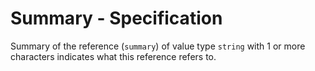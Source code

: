 # Summary - Specification

Summary of the reference (`summary`) of value type `string` with 1 or more characters indicates what this reference
refers to.
